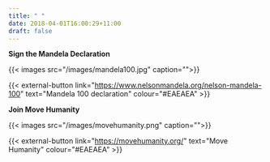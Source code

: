 ```yaml
---
title: " "
date: 2018-04-01T16:00:29+11:00
draft: false
---
```


**Sign the Mandela Declaration**

{{< images src="/images/mandela100.jpg" caption="">}}

{{< external-button link="https://www.nelsonmandela.org/nelson-mandela-100" text="Mandela 100 declaration" colour="#EAEAEA" >}}



**Join Move Humanity**

{{< images src="/images/movehumanity.png" caption="">}}

{{< external-button link="https://movehumanity.org/" text="Move Humanity" colour="#EAEAEA" >}}

